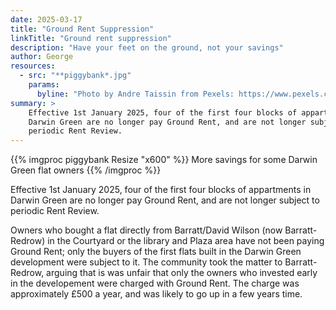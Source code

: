 ```yaml
---
date: 2025-03-17
title: "Ground Rent Suppression"
linkTitle: "Ground rent suppression"
description: "Have your feet on the ground, not your savings"
author: George
resources:
  - src: "**piggybank*.jpg"
    params:
      byline: "Photo by Andre Taissin from Pexels: https://www.pexels.com/photo/close-up-shot-of-a-piggy-bank-beside-coins-6052793/"
summary: >
    Effective 1st January 2025, four of the first four blocks of appartments in
    Darwin Green are no longer pay Ground Rent, and are not longer subject to
    periodic Rent Review.
---
```


{{% imgproc piggybank Resize "x600" %}}
More savings for some Darwin Green flat owners
{{% /imgproc %}}

Effective 1st January 2025, four of the first four blocks of appartments in
Darwin Green are no longer pay Ground Rent, and are not longer subject to
periodic Rent Review.

Owners who bought a flat directly from Barratt/David Wilson (now
Barratt-Redrow) in the Courtyard or the library and Plaza area have not been
paying Ground Rent; only the buyers of the first flats built in the Darwin
Green development were subject to it. The community took the matter to
Barratt-Redrow, arguing that is was unfair that only the owners who invested
early in the developement were charged with Ground Rent. The charge was
approximately £500 a year, and was likely to go up in a few years time.
